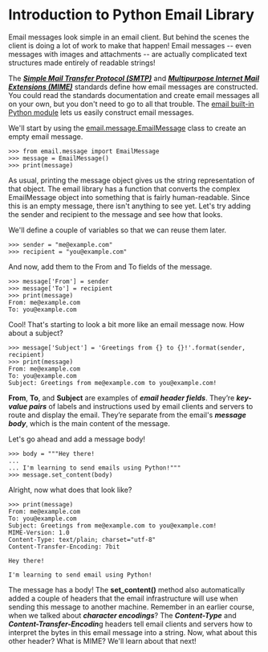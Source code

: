 # Introduction to Python Email Library

Email messages look simple in an email client. But behind the scenes the client is doing a lot of work to make that happen! Email messages -- even messages with images and attachments -- are actually complicated text structures made entirely of readable strings!

The ***[Simple Mail Transfer Protocol (SMTP)](https://tools.ietf.org/html/rfc2821.html)*** and ***[Multipurpose Internet Mail Extensions (MIME)](https://tools.ietf.org/html/rfc2045)*** standards define how email messages are constructed. You could read the standards documentation and create email messages all on your own, but you don't need to go to all that trouble. The [email built-in Python module](https://docs.python.org/3/library/email.html) lets us easily construct email messages.

We'll start by using the [email.message.EmailMessage](https://docs.python.org/3/library/email.message.html#email.message.EmailMessage) class to create an empty email message.

```
>>> from email.message import EmailMessage
>>> message = EmailMessage()
>>> print(message)
```

As usual, printing the message object gives us the string representation of that object. The email library has a function that converts the complex EmailMessage object into something that is fairly human-readable. Since this is an empty message, there isn't anything to see yet. Let's try adding the sender and recipient to the message and see how that looks.

We'll define a couple of variables so that we can reuse them later.

```
>>> sender = "me@example.com"
>>> recipient = "you@example.com"
```

And now, add them to the From and To fields of the message.

```
>>> message['From'] = sender
>>> message['To'] = recipient
>>> print(message)
From: me@example.com
To: you@example.com
```

Cool! That's starting to look a bit more like an email message now. How about a subject?

```
>>> message['Subject'] = 'Greetings from {} to {}!'.format(sender, recipient)
>>> print(message)
From: me@example.com
To: you@example.com
Subject: Greetings from me@example.com to you@example.com!
```

**From**, **To**, and **Subject** are examples of ***email header fields***. They’re ***key-value pairs*** of labels and instructions used by email clients and servers to route and display the email. They’re separate from the email's ***message body***, which is the main content of the message.

Let's go ahead and add a message body!

```
>>> body = """Hey there!
...
... I'm learning to send emails using Python!"""
>>> message.set_content(body)
```

Alright, now what does that look like?

```
>>> print(message)
From: me@example.com
To: you@example.com
Subject: Greetings from me@example.com to you@example.com!
MIME-Version: 1.0
Content-Type: text/plain; charset="utf-8"
Content-Transfer-Encoding: 7bit

Hey there!

I'm learning to send email using Python!
```

The message has a body! The **set_content()** method also automatically added a couple of headers that the email infrastructure will use when sending this message to another machine. Remember in an earlier course, when we talked about ***character encodings***? The ***Content-Type*** and ***Content-Transfer-Encodin***g headers tell email clients and servers how to interpret the bytes in this email message into a string. Now, what about this other header? What is MIME? We'll learn about that next!